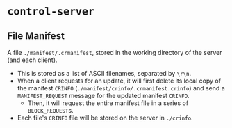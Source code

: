 # `control-server`

## File Manifest
A file `./manifest/.crmanifest`, stored in the working directory of the server (and each client).
- This is stored as a list of ASCII filenames, separated by `\r\n`.
- When a client requests for an update, it will first delete its local copy of the manifest `CRINFO` (`./manifest/crinfo/.crmanifest.crinfo`) and send a `MANIFEST_REQUEST` message for the updated manifest `CRINFO`.
  - Then, it will request the entire manifest file in a series of `BLOCK_REQUEST`s.
- Each file's `CRINFO` file will be stored on the server in `./crinfo`.
